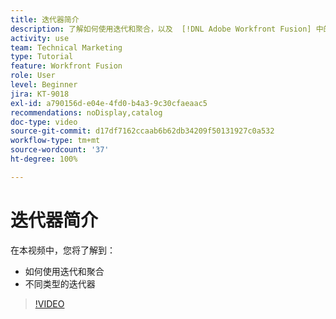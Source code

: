 ```yaml
---
title: 迭代器简介
description: 了解如何使用迭代和聚合，以及  [!DNL Adobe Workfront Fusion] 中的不同类型的迭代器。
activity: use
team: Technical Marketing
type: Tutorial
feature: Workfront Fusion
role: User
level: Beginner
jira: KT-9018
exl-id: a790156d-e04e-4fd0-b4a3-9c30cfaeaac5
recommendations: noDisplay,catalog
doc-type: video
source-git-commit: d17df7162ccaab6b62db34209f50131927c0a532
workflow-type: tm+mt
source-wordcount: '37'
ht-degree: 100%

---
```


# 迭代器简介

在本视频中，您将了解到：

* 如何使用迭代和聚合
* 不同类型的迭代器

>[!VIDEO](https://video.tv.adobe.com/v/335277/?quality=12&learn=on&enablevpops)
